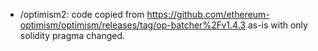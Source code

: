 - /optimism2: code copied from https://github.com/ethereum-optimism/optimism/releases/tag/op-batcher%2Fv1.4.3 as-is with only solidity pragma changed.
